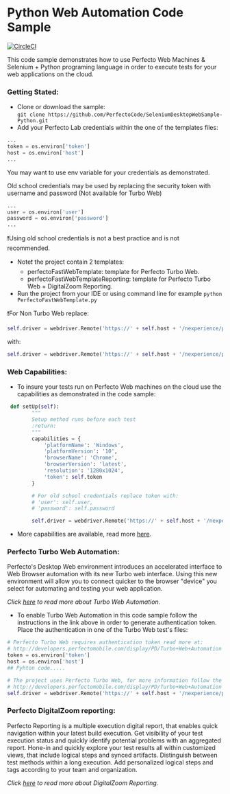 # Python Web Automation Code Sample

[![CircleCI](https://circleci.com/gh/PerfectoCode/SeleniumDesktopWebSample-Python.svg?style=shield)](https://circleci.com/gh/PerfectoCode/SeleniumDesktopWebSample-Python)

This code sample demonstrates how to use Perfecto Web Machines & Selenium + Python programing language in order to execute tests 
for your web applications on the cloud. 

### Getting Stated: 
- Clone or download the sample:<br/> `git clone https://github.com/PerfectoCode/SeleniumDesktopWebSample-Python.git`
- Add your Perfecto Lab credentials within the one of the templates files:
```Python
...
token = os.environ['token']
host = os.environ['host']
... 
```
You may want to use env variable for your credentials as demonstrated.

Old school credentials may be used by replacing the security token with username and password (Not available for Turbo Web)
```Python
...
user = os.environ['user']
password = os.environ['password']
...
```
:exclamation:Using old school credentials is not a best practice and is not recommended.

- Note:exclamation: the project contain 2 templates:
    - perfectoFastWebTemplate: template for Perfecto Turbo Web.
    - perfectoFastWebTemplateReporting: template for Perfecto Turbo Web + DigitalZoom Reporting.
- Run the project from your IDE or using command line for example `python PerfectoFastWebTemplate.py`

:exclamation:For Non Turbo Web replace:
```Python
self.driver = webdriver.Remote('https://' + self.host + '/nexperience/perfectomobile/wd/hub/fast', capabilities)
```
with:
```Python
self.driver = webdriver.Remote('https://' + self.host + '/nexperience/perfectomobile/wd/hub', capabilities)
```

### Web Capabilities:

- To insure your tests run on Perfecto Web machines on the cloud use the capabilities as demonstrated in the code sample: <br/>
```Python
 def setUp(self):
        """
        Setup method runs before each test
        :return: 
        """
        capabilities = {
            'platformName': 'Windows',
            'platformVersion': '10',
            'browserName': 'Chrome',
            'browserVersion': 'latest',
            'resolution': '1280x1024',
            'token': self.token
        }

        # For old school credentials replace token with:
        # 'user': self.user,
        # 'password': self.password

        self.driver = webdriver.Remote('https://' + self.host + '/nexperience/perfectomobile/wd/hub/fast', capabilities)
```

- More capabilities are available, read more [here](http://developers.perfectomobile.com/display/PD/Supported+Platforms).

### Perfecto Turbo Web Automation:

Perfecto's Desktop Web environment introduces an accelerated interface to Web Browser automation with its new Turbo web interface. Using this new environment will allow you to connect quicker to the browser "device" you select for automating and testing your web application.

*Click [here](http://developers.perfectomobile.com/display/PD/Turbo+Web+Automation) to read more about Turbo Web Automation.*

- To enable Turbo Web Automation in this code sample follow the instructions in the link above in order to generate authentication token.
Place the authentication in one of the Turbo Web test's files:
```Python
# Perfecto Turbo Web requires authentication token read more at:
# http://developers.perfectomobile.com/display/PD/Turbo+Web+Automation
token = os.environ['token']
host = os.environ['host']
## Pyhton code.....

# The project uses Perfecto Turbo Web, for more information follow the instructions at:
# http://developers.perfectomobile.com/display/PD/Turbo+Web+Automation
self.driver = webdriver.Remote('https://' + self.host + '/nexperience/perfectomobile/wd/hub/fast', capabilities)

```

### Perfecto DigitalZoom reporting:

Perfecto Reporting is a multiple execution digital report, that enables quick navigation within your latest build execution. Get visibility of your test execution status and quickly identify potential problems with an aggregated report.
Hone-in and quickly explore your test results all within customized views, that include logical steps and synced artifacts. Distinguish between test methods within a long execution. Add personalized logical steps and tags according to your team and organization.

*Click [here](http://developers.perfectomobile.com/display/PD/Reporting) to read more about DigitalZoom Reporting.*
